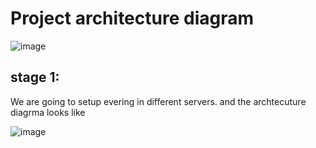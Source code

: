 # Project architecture diagram

![image](https://user-images.githubusercontent.com/29029753/48682558-d094c080-ebce-11e8-8cab-25f5d485599f.png)

## stage 1:

We are going to setup evering in different servers. and the archtecuture diagrma looks like

![image](https://user-images.githubusercontent.com/29029753/48682545-be1a8700-ebce-11e8-8c5b-106978915d23.png)
